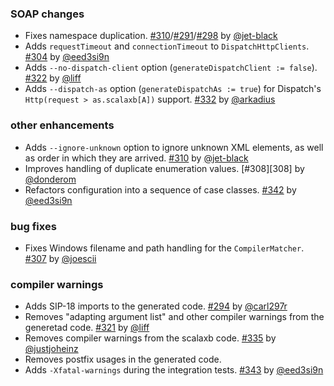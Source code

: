   [@carl297r]: https://github.com/carl297r
  [@joescii]: https://github.com/joescii
  [@donderom]: https://github.com/donderom
  [@jet-black]: https://github.com/jet-black
  [@liff]: https://github.com/liff
  [@justjoheinz]: https://github.com/justjoheinz
  [@eed3si9n]: https://github.com/eed3si9n
  [@arkadius]: https://github.com/arkadius

  [291]: https://github.com/eed3si9n/scalaxb/issues/291
  [298]: https://github.com/eed3si9n/scalaxb/issues/298
  [294]: https://github.com/eed3si9n/scalaxb/pull/294
  [304]: https://github.com/eed3si9n/scalaxb/pull/304
  [307]: https://github.com/eed3si9n/scalaxb/pull/307
  [310]: https://github.com/eed3si9n/scalaxb/pull/310
  [321]: https://github.com/eed3si9n/scalaxb/pull/321
  [322]: https://github.com/eed3si9n/scalaxb/pull/322
  [332]: https://github.com/eed3si9n/scalaxb/pull/332
  [335]: https://github.com/eed3si9n/scalaxb/pull/335
  [342]: https://github.com/eed3si9n/scalaxb/pull/342
  [343]: https://github.com/eed3si9n/scalaxb/pull/343

### SOAP changes

- Fixes namespace duplication. [#310][310]/[#291][291]/[#298][298] by [@jet-black][@jet-black]
- Adds `requestTimeout` and `connectionTimeout` to `DispatchHttpClients`. [#304][304] by [@eed3si9n][@eed3si9n]
- Adds `--no-dispatch-client` option (`generateDispatchClient := false`). [#322][322] by [@liff][@liff]
- Adds `--dispatch-as` option (`generateDispatchAs := true`) for Dispatch's `Http(request > as.scalaxb[A])` support. [#332][332] by [@arkadius][@arkadius]

### other enhancements

- Adds `--ignore-unknown` option to ignore unknown XML elements, as well as order in which they are arrived. [#310][310] by [@jet-black][@jet-black]
- Improves handling of duplicate enumeration values. [#308][308] by [@donderom][@donderom]
- Refactors configuration into a sequence of case classes. [#342][342] by [@eed3si9n][@eed3si9n]

### bug fixes

- Fixes Windows filename and path handling for the `CompilerMatcher`. [#307][307] by [@joescii][@joescii]

### compiler warnings

- Adds SIP-18 imports to the generated code. [#294][294] by [@carl297r][@carl297r]
- Removes "adapting argument list" and other compiler warnings from the generetad code. [#321][321] by [@liff][@liff]
- Removes compiler warnings from the scalaxb code. [#335][335] by [@justjoheinz][@justjoheinz]
- Removes postfix usages in the generated code.
- Adds `-Xfatal-warnings` during the integration tests. [#343][343] by [@eed3si9n][@eed3si9n]
